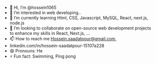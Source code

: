 - 👋 Hi, I’m @hossein1065
- 👀 I’m interested in web developing..
- 🌱 I’m currently learning Html, CSS, Javascript, MySQL, React, next.js, node.js
- 💞️ I’m looking to collaborate on open-source web development projects to enhance my skills in React, Next.js, ...
- 📫 How to reach me Hossein.saadatpour@gmail.com,
- linkedin.com/in/hossein-saadatpour-15107a228
- 😄 Pronouns: He
- ⚡ Fun fact: Swimming, Ping pong

<!---
hossein1065/hossein1065 is a ✨ special ✨ repository because its `README.md` (this file) appears on your GitHub profile.
You can click the Preview link to take a look at your changes.
--->
